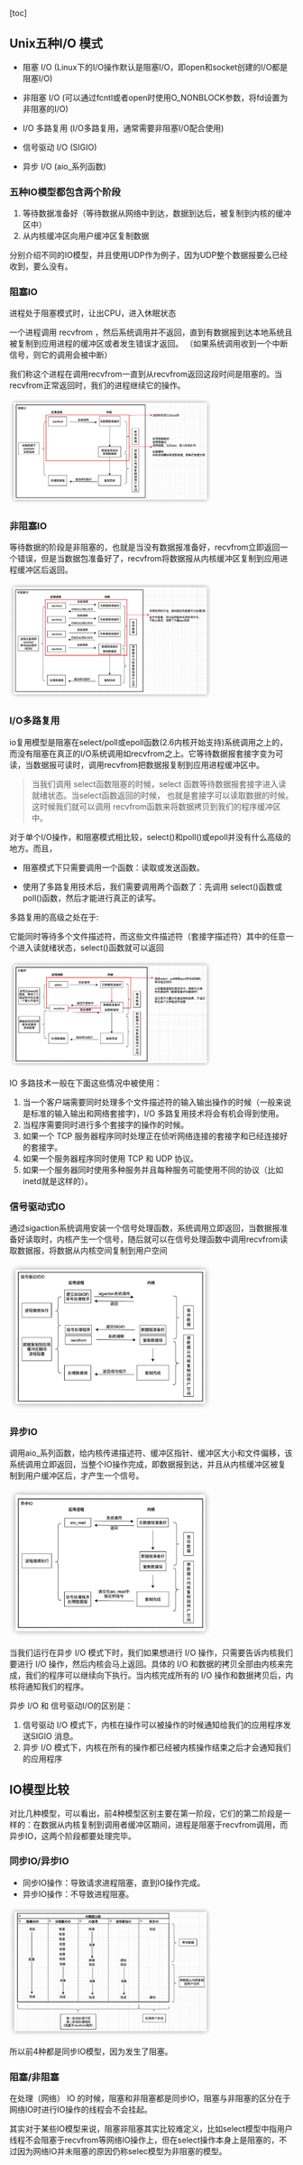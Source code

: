 [toc]

## Unix五种I/O 模式

- 阻塞 I/O           (Linux下的I/O操作默认是阻塞I/O，即open和socket创建的I/O都是阻塞I/O)

- 非阻塞 I/O        (可以通过fcntl或者open时使用O_NONBLOCK参数，将fd设置为非阻塞的I/O)

- I/O 多路复用     (I/O多路复用，通常需要非阻塞I/O配合使用)

- 信号驱动 I/O    (SIGIO)

- 异步 I/O   (aio_系列函数)

### 五种IO模型都包含两个阶段

1. 等待数据准备好（等待数据从网络中到达，数据到达后，被复制到内核的缓冲区中） 
2. 从内核缓冲区向用户缓冲区复制数据

分别介绍不同的IO模型，并且使用UDP作为例子，因为UDP整个数据报要么已经收到，要么没有。

### 阻塞IO

进程处于阻塞模式时，让出CPU，进入休眠状态

一个进程调用 recvfrom  ，然后系统调用并不返回，直到有数据报到达本地系统且被复制到应用进程的缓冲区或者发生错误才返回。 （如果系统调用收到一个中断信号，则它的调用会被中断）

我们称这个进程在调用recvfrom一直到从recvfrom返回这段时间是阻塞的。当recvfrom正常返回时，我们的进程继续它的操作。

<img src="pic/IO模型/image-20220328114048747.png" alt="image-20220328114048747" style="zoom:35%;" />

### 非阻塞IO

等待数据的阶段是非阻塞的，也就是当没有数据报准备好，recvfrom立即返回一个错误，但是当数据包准备好了，recvfrom将数据报从内核缓冲区复制到应用进程缓冲区后返回。

<img src="pic/IO模型/image-20220328114024327.png" alt="image-20220328114024327" style="zoom:35%;" />

### I/O多路复用

io复用模型是阻塞在select/poll或epoll函数(2.6内核开始支持)系统调用之上的，而没有阻塞在真正的I/O系统调用如recvfrom之上。它等待数据报套接字变为可读，当数据报可读时，调用recvfrom把数据报复制到应用进程缓冲区中。

> 当我们调用 select函数阻塞的时候，select 函数等待数据报套接字进入读就绪状态。当select函数返回的时候， 也就是套接字可以读取数据的时候。 这时候我们就可以调用 recvfrom函数来将数据拷贝到我们的程序缓冲区中。

对于单个I/O操作，和阻塞模式相比较，select()和poll()或epoll并没有什么高级的地方。而且，

- 阻塞模式下只需要调用一个函数：读取或发送函数。

- 使用了多路复用技术后，我们需要调用两个函数了：先调用 select()函数或poll()函数，然后才能进行真正的读写。

多路复用的高级之处在于:

它能同时等待多个文件描述符，而这些文件描述符（套接字描述符）其中的任意一个进入读就绪状态，select()函数就可以返回

<img src="pic/IO模型/image-20220328145143103.png" alt="image-20220328145143103" style="zoom:35%;" />

IO 多路技术一般在下面这些情况中被使用：

1. 当一个客户端需要同时处理多个文件描述符的输入输出操作的时候（一般来说是标准的输入输出和网络套接字)，I/O 多路复用技术将会有机会得到使用。
2. 当程序需要同时进行多个套接字的操作的时候。
3. 如果一个 TCP 服务器程序同时处理正在侦听网络连接的套接字和已经连接好的套接字。
4. 如果一个服务器程序同时使用 TCP 和 UDP 协议。
5. 如果一个服务器同时使用多种服务并且每种服务可能使用不同的协议（比如 inetd就是这样的）。

### 信号驱动式IO

通过sigaction系统调用安装一个信号处理函数，系统调用立即返回，当数据报准备好读取时，内核产生一个信号，随后就可以在信号处理函数中调用recvfrom读取数据报，将数据从内核空间复制到用户空间

<img src="pic/IO模型/image-20220328151154801.png" alt="image-20220328151154801" style="zoom:35%;" />

### 异步IO

调用aio_系列函数，给内核传递描述符、缓冲区指针、缓冲区大小和文件偏移，该系统调用立即返回，当整个IO操作完成，即数据报到达，并且从内核缓冲区被复制到用户缓冲区后，才产生一个信号。

<img src="pic/IO模型/image-20220328151828059.png" alt="image-20220328151828059" style="zoom:35%;" />

当我们运行在异步 I/O 模式下时，我们如果想进行 I/O 操作，只需要告诉内核我们要进行 I/O 操作，然后内核会马上返回。具体的 I/O 和数据的拷贝全部由内核来完成，我们的程序可以继续向下执行。当内核完成所有的 I/O 操作和数据拷贝后，内核将通知我们的程序。

异步 I/O 和  信号驱动I/O的区别是：

1. 信号驱动 I/O 模式下，内核在操作可以被操作的时候通知给我们的应用程序发送SIGIO 消息。
2. 异步 I/O 模式下，内核在所有的操作都已经被内核操作结束之后才会通知我们的应用程序

## IO模型比较

对比几种模型，可以看出，前4种模型区别主要在第一阶段，它们的第二阶段是一样的：在数据从内核复制到调用者缓冲区期间，进程是阻塞于recvfrom调用，而异步IO，这两个阶段都要处理完毕。

### 同步IO/异步IO

- 同步IO操作：导致请求进程阻塞，直到IO操作完成。 
- 异步IO操作：不导致进程阻塞。

<img src="pic/IO模型/image-20220328155200097.png" alt="image-20220328155200097" style="zoom:35%;" />

  所以前4种都是同步IO模型，因为发生了阻塞。

### 阻塞/非阻塞

在处理（网络） IO 的时候，阻塞和非阻塞都是同步IO，阻塞与非阻塞的区分在于网络IO时进行IO操作的线程会不会挂起。

其实对于某些IO模型来说，阻塞非阻塞其实比较难定义，比如select模型中指用户线程不会阻塞于recvfrom等网络IO操作上，但在select操作本身上是阻塞的，不过因为网络IO并未阻塞的原因仍称selec模型为非阻塞的模型。